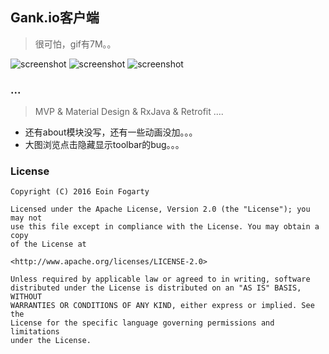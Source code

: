 ## Gank.io客户端

> 很可怕，gif有7M。。


![screenshot](https://github.com/xblydxj/xblydxj/tree/master/screenshot/meizhi.jpg)
![screenshot](https://github.com/xblydxj/xblydxj/tree/master/screenshot/web.jpg)
![screenshot](https://github.com/xblydxj/xblydxj/tree/master/screenshot/android.jpg)

### ...

> MVP & Material Design & RxJava & Retrofit ....

- 还有about模块没写，还有一些动画没加。。。
- 大图浏览点击隐藏显示toolbar的bug。。。
### License

    Copyright (C) 2016 Eoin Fogarty

    Licensed under the Apache License, Version 2.0 (the "License"); you may not
    use this file except in compliance with the License. You may obtain a copy 
    of the License at

    <http://www.apache.org/licenses/LICENSE-2.0>

    Unless required by applicable law or agreed to in writing, software
    distributed under the License is distributed on an "AS IS" BASIS, WITHOUT
    WARRANTIES OR CONDITIONS OF ANY KIND, either express or implied. See the
    License for the specific language governing permissions and limitations
    under the License.

